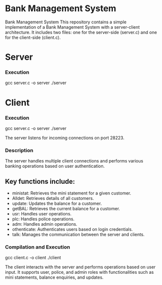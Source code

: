 # Bank Management System


Bank Management System
This repository contains a simple implementation of a Bank Management System with a server-client architecture. It includes two files: one for the server-side (server.c) and one for the client-side (client.c).

# Server
### Execution
gcc server.c -o server
./server


# Client
### Execution
gcc server.c -o server
./server

The server listens for incoming connections on port 28223.

### Description
The server handles multiple client connections and performs various banking operations based on user authentication.

## Key functions include:

- ministat: Retrieves the mini statement for a given customer.
- Alldet: Retrieves details of all customers.
- update: Updates the balance for a customer.
- getBAL: Retrieves the current balance for a customer.
- usr: Handles user operations.
- plc: Handles police operations.
- adm: Handles admin operations.
- othenticate: Authenticates users based on login credentials.
- talk: Manages the communication between the server and clients.

### Compilation and Execution
gcc client.c -o client
./client


The client interacts with the server and performs operations based on user input. It supports user, police, and admin roles with functionalities such as mini statements, balance enquiries, and updates.
